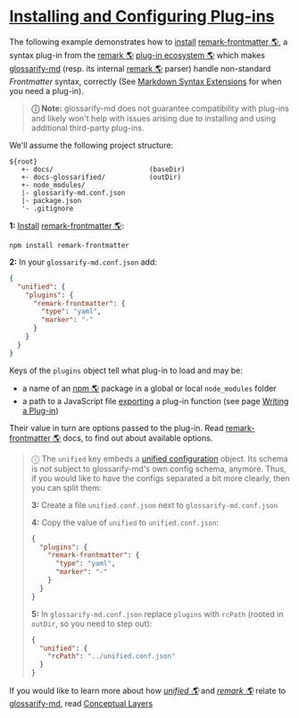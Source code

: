 # [Installing and Configuring Plug-ins](#installing-and-configuring-plug-ins)

<!--
aliases: Plug-ins, Installing Plug-ins, installing and configuring a plug-in, install a syntax plug-in
-->

[unified-config]: https://github.com/unifiedjs/unified-engine/blob/main/doc/configure.md

The following example demonstrates how to [install][1] [remark-frontmatter 🌎][2], a syntax plug-in from the [remark 🌎][3] [plug-in ecosystem 🌎][4] which makes [glossarify-md][5] (resp. its internal [remark 🌎][3] parser) handle non-standard *Frontmatter* syntax, correctly (See [Markdown Syntax Extensions][6] for when you need a plug-in).

> **ⓘ  Note:** glossarify-md does not guarantee compatibility with plug-ins and likely won't help with issues arising due to installing and using additional third-party plug-ins.

We'll assume the following project structure:

    ${root}
       +- docs/                        (baseDir)
       +- docs-glossarified/           (outDir)
       +- node_modules/
       |- glossarify-md.conf.json
       |- package.json
       '- .gitignore

**1:** [Install][1] [remark-frontmatter 🌎][2]:

    npm install remark-frontmatter

**2:** In your `glossarify-md.conf.json` add:

```json
{
  "unified": {
    "plugins": {
      "remark-frontmatter": {
        "type": "yaml",
        "marker": "-"
      }
    }
  }
}
```

Keys of the `plugins` object tell what plug-in to load and may be:

*   a name of an [npm 🌎][7] package in a global or local `node_modules` folder
*   a path to a JavaScript file [exporting][8] a plug-in function (see page [Writing a Plug-in][9])

Their value in turn are options passed to the plug-in. Read [remark-frontmatter 🌎][2] docs, to find out about available options.

> ⓘ The `unified` key embeds a [unified configuration][unified-config] object. Its schema is *not* subject to glossarify-md's own config schema, anymore. Thus, if you would like to have the configs separated a bit more clearly, then you can split them:
>
> **3:** Create a file `unified.conf.json` next to `glossarify-md.conf.json`
>
> **4:** Copy the value of `unified` to `unified.conf.json`:
>
> ```json
> {
>   "plugins": {
>     "remark-frontmatter": {
>       "type": "yaml",
>       "marker": "-"
>     }
>   }
> }
> ```
>
> **5:** In `glossarify-md.conf.json` replace `plugins` with `rcPath` (rooted in `outDir`, so you need to step out):
>
> ```json
> {
>   "unified": {
>     "rcPath": "../unified.conf.json"
>   }
> }
> ```

If you would like to learn more about how *[unified 🌎][10]* and *[remark 🌎][3]* relate to [glossarify-md][5], read [Conceptual Layers][11]

[1]: https://github.com/about-code/glossarify-md/blob/master/doc/install.md#install

[2]: https://npmjs.com/package/remark-frontmatter "A remark syntax plug-in supporting pseudo-standard front-matter syntax."

[3]: https://github.com/remarkjs/remark "remark is a parser and compiler project under the unified umbrella for Markdown text files in particular."

[4]: https://github.com/remarkjs/awesome-remark "A curated list of remark plug-ins."

[5]: https://github.com/about-code/glossarify-md

[6]: https://github.com/about-code/glossarify-md/blob/master/doc/markdown-syntax-extensions.md#markdown-syntax-extensions "glossarify-md supports CommonMark and GitHub Flavoured Markdown (GFM)."

[7]: https://npmjs.com "Node Package Manager."

[8]: https://github.com/about-code/glossarify-md/blob/master/doc/export.md#export "Since v6.0.0 Exporting makes glossarify-md generate and write a structured representation of a markdown glossary to the output directory."

[9]: https://github.com/about-code/glossarify-md/blob/master/doc/plugins-dev.md#writing-a-plug-in

[10]: https://unifiedjs.com "unified is an umbrella project around text file processing in general."

[11]: https://github.com/about-code/glossarify-md/blob/master/doc/conceptual-layers.md#internals-conceptual-layers "Conceptual layers of text processing by glossarify-md and projects contributing to each layer glossarify-md is built on unified, an umbrella project for text file processing in general."
